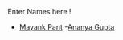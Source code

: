 Enter Names here !
- [Mayank Pant](https://github.com/obiwan04kanobi)
-[Ananya Gupta](https://github.com/AnanyaGupta122)